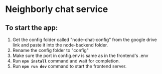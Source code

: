 # Neighborly chat service

## To start the app:
1. Get the config folder called "node-chat-config" from the google drive link and paste it into the node-backend folder.
2. Rename the config folder to "config"
3. Make sure the port in config.env is same as in the frontend's .env
4. Run **```npm install```** command and wait for completion.
5. Run **```npm run dev```** command to start the frontend server.
